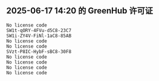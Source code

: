 ## 2025-06-17 14:20 的 GreenHub 许可证
```
No license code
SW1t-qORY-4FVu-d5C8-23C7
SW1i-ZY4V-FiNl-1aC8-85AB
No license code
No license code
SVzt-P8IC-HybF-sBC8-30F8
No license code
No license code
No license code
No license code
```
